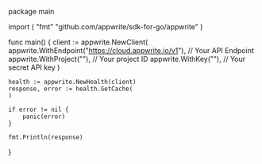 package main

import (
    "fmt"
	"github.com/appwrite/sdk-for-go/appwrite"
)

func main() {
	client := appwrite.NewClient(
        appwrite.WithEndpoint("https://cloud.appwrite.io/v1"), // Your API Endpoint
        appwrite.WithProject(""), // Your project ID
        appwrite.WithKey(""), // Your secret API key
    )

    health := appwrite.NewHealth(client)
    response, error := health.GetCache(
    )

    if error != nil {
        panic(error)
    }

    fmt.Println(response)
}
